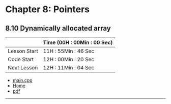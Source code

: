 # Chapter 8: Pointers
## 8.10 Dynamically allocated array
||Time (00H : 00Min : 00 Sec)|
|-|-|
 |Lesson Start           | 11H : 55Min : 46 Sec |  
 |Code Start             | 12H : 00Min : 20 Sec |  
 |Next Lesson            | 12H : 11Min : 04 Sec | 
* [main.cpp](./main.cpp)
* [Home](/README.md)
* [pdf](./8.10-dynamically-allocated-arrays.pdf)

---
